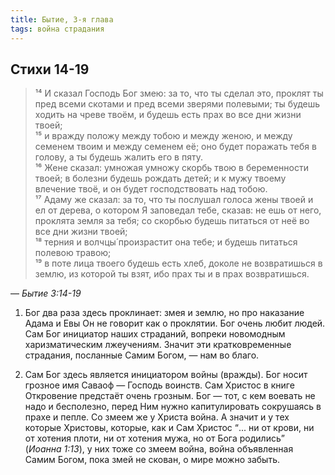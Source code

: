 ```yaml
---
title: Бытие, 3-я глава
tags: война страдания
---
```


## Стихи 14-19

> ¹⁴ И сказал Господь Бог змею: за то, что ты сделал это, проклят ты пред всеми скотами и пред всеми зверями полевыми;
> ты будешь ходить на чреве твоём, и будешь есть прах во все дни жизни твоей;  
> ¹⁵ и вражду положу между тобою и между женою, и между семенем твоим и между семенем её; оно будет поражать тебя в голову,
> а ты будешь жалить его в пяту.  
> ¹⁶ Жене сказал: умножая умножу скорбь твою в беременности твоей; в болезни будешь рождать детей; и к мужу твоему влечение твоё,
> и он будет господствовать над тобою.  
> ¹⁷ Адаму же сказал: за то, что ты послушал голоса жены твоей и ел от дерева, о котором Я заповедал тебе, сказав: не ешь от него,
> проклята земля за тебя; со скорбью будешь питаться от неё во все дни жизни твоей;  
> ¹⁸ терния и волчцы́ произрастит она тебе; и будешь питаться полевою травою;  
> ¹⁹ в поте лица твоего будешь есть хлеб, доколе не возвратишься в землю, из которой ты взят, ибо прах ты и в прах возвратишься.

— <cite>Бытие&nbsp;3:14-19</cite>

1. Бог два раза здесь проклинает: змея и землю, но про наказание Адама и Евы Он не говорит как о проклятии. Бог очень любит людей.
Сам Бог инициатор наших страданий, вопреки новомодным харизматическим лжеучениям. Значит эти кратковременные страдания, посланные
Самим Богом, — нам во благо.

2. Сам Бог здесь является инициатором войны (вражды). Бог носит грозное имя Саваоф — Господь воинств. Сам Христос в книге Откровение предстаёт
очень грозным. Бог — тот, с кем воевать не надо и бесполезно, перед Ним нужно капитулировать сокрушаясь в прахе и пепле. Со змеем же
у Христа война. А значит и у тех которые Христовы, которые, как и Сам Христос <q>... ни от крови, ни от хотения плоти, ни от хотения
мужа, но от Бога родились</q> (<cite>Иоанна&nbsp;1:13</cite>), у них тоже со змеем война, война объявленная Самим Богом, пока змей не скован, о мире можно забыть.
